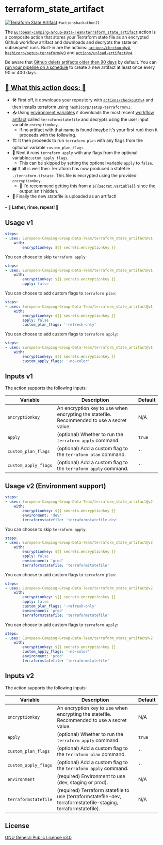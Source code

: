 # terraform_state_artifact 
[![Terraform State Artifact](https://github.com/sturlabragason/terraform_state_artifact/actions/workflows/terraform.yml/badge.svg)](https://github.com/sturlabragason/terraform_state_artifact/actions/workflows/terraform.yml)
  `#actionshackathon21`

The [`European-Camping-Group-Data-Team/terraform_state_artifact`](https://github.com/European-Camping-Group-Data-Team//terraform_state_artifact) action is a composite action that stores your Terraform state file as an encrypted Github workflow artifact and downloads and decrypts the state on subsequent runs. Built-in are the actions: [`actions/checkout@v4`](https://github.com/actions/checkout), [`hashicorp/setup-terraform@v3`](https://github.com/hashicorp/setup-terraform) and [`actions/upload-artifact@v4`](https://github.com/actions/upload-artifact).

Be aware that [Github delets artifacts older then 90 days](https://docs.github.com/en/organizations/managing-organization-settings/configuring-the-retention-period-for-github-actions-artifacts-and-logs-in-your-organization) by default. You can [run your pipeline on a schedule](https://docs.github.com/en/actions/learn-github-actions/events-that-trigger-workflows#scheduled-events) to create a new artifact at least once every 90 or 400 days.

## [:rocket: What this action does: :rocket:](https://dev.to/sturlabragason/terraformstateartifact-github-action-keeping-the-statefile-with-to-your-code-4d3b)

- 🛠️ First off, it downloads your repository with [`actions/checkout@v4`](https://github.com/actions/checkout) and then installs terraform using [`hashicorp/setup-terraform@v3`](https://github.com/hashicorp/setup-terraform).
- :inbox_tray: Using [environment variables](https://docs.github.com/en/actions/learn-github-actions/environment-variables) it downloads the most recent [workflow artifact](https://docs.github.com/en/actions/advanced-guides/storing-workflow-data-as-artifacts) called `terraformstatefile` and decrypts using the user input variable `encryptionkey`.
  - If no artifact with that name is found (maybe it's your first run) then it proceeds with the following.
- :building_construction: It then proceeds to run `terraform plan` with any flags from the optional variable `custom_plan_flags`
- 🏢 Next it runs `terraform apply` with any flags from the optional variable`custom_apply_flags`.
  - This can be skipped by setting the optional variable `apply` to `false`.
- 🗃️ If all is well then Terraform has now produced a statefile `./terraform.tfstate`. This file is encrypted using the provided `encryptionkey`.
    - 🤫 I'd recommend getting this from a [`${{secret.variable}}`](https://docs.github.com/en/actions/security-guides/encrypted-secrets) since the output isn't hidden.
- 💾 Finally the new statefile is uploaded as an artifact!
#### - :tada: Lather, rinse, repeat! :tada:


## Usage v1

```yaml
steps:
- uses: European-Camping-Group-Data-Team/terraform_state_artifact@v1
    with:
        encryptionkey: ${{ secrets.encryptionkey }}
```

You can choose to skip `terraform apply`:

```yaml
steps:
- uses: European-Camping-Group-Data-Team/terraform_state_artifact@v1
    with:
        encryptionkey: ${{ secrets.encryptionkey }}
        apply: false
```

You can choose to add custom flags to `terraform plan`:

```yaml
steps:
- uses: European-Camping-Group-Data-Team/terraform_state_artifact@v1
    with:
        encryptionkey: ${{ secrets.encryptionkey }}
        apply: false
        custom_plan_flags: '-refresh-only'
```

You can choose to add custom flags to `terraform apply`:

```yaml
steps:
- uses: European-Camping-Group-Data-Team/terraform_state_artifact@v1
    with:
        encryptionkey: ${{ secrets.encryptionkey }}
        custom_apply_flags: '-no-color'
```

## Inputs v1

The action supports the following inputs:

| Variable        | Description                                                                                                                             | Default |
|-----------------|-----------------------------------------------------------------------------------------------------------------------------------------|---------|
| `encryptionkey` | An encryption key to use when encrypting the statefile. Recommended to use a secret value.                                              |   N/A   |
| `apply`         | (optional) Whether to run the `terraform apply` command.               | `true`  |
| `custom_plan_flags`         | (optional) Add a custom flag to the `terraform plan` command.               | `''`  |
| `custom_apply_flags`         | (optional) Add a custom flag to the `terraform apply` command.               | `''`  |

## Usage v2 (Environment support)

```yaml
steps:
- uses: European-Camping-Group-Data-Team/terraform_state_artifact@v2
    with:
        encryptionkey: ${{ secrets.encryptionkey }}
        environment: 'dev'
        terraformstatefile: 'terraformstatefile-dev'
```

You can choose to skip `terraform apply`:

```yaml
steps:
- uses: European-Camping-Group-Data-Team/terraform_state_artifact@v2
    with:
        encryptionkey: ${{ secrets.encryptionkey }}
        apply: false
        environment: 'prod'
        terraformstatefile: 'terraformstatefile'
```

You can choose to add custom flags to `terraform plan`:

```yaml
steps:
- uses: European-Camping-Group-Data-Team/terraform_state_artifact@v2
    with:
        encryptionkey: ${{ secrets.encryptionkey }}
        apply: false
        custom_plan_flags: '-refresh-only'
        environment: 'prod'
        terraformstatefile: 'terraformstatefile'
```

You can choose to add custom flags to `terraform apply`:

```yaml
steps:
- uses: European-Camping-Group-Data-Team/terraform_state_artifact@v2
    with:
        encryptionkey: ${{ secrets.encryptionkey }}
        custom_apply_flags: '-no-color'
        environment: 'prod'
        terraformstatefile: 'terraformstatefile'
```

## Inputs v2

The action supports the following inputs:

| Variable        | Description                                                                                                                             | Default |
|-----------------|-----------------------------------------------------------------------------------------------------------------------------------------|---------|
| `encryptionkey` | An encryption key to use when encrypting the statefile. Recommended to use a secret value.                                              |   N/A   |
| `apply`         | (optional) Whether to run the `terraform apply` command.               | `true`  |
| `custom_plan_flags`         | (optional) Add a custom flag to the `terraform plan` command.               | `''`  |
| `custom_apply_flags`         | (optional) Add a custom flag to the `terraform apply` command.               | `''`  |
| `environment`         | (required) Environment to use (dev, staging or prod).               | N/A  |
| `terraformstatefile`         | (required) Terraform statefile to use (terraformstatefile-dev, terraformstatefile-staging, terraformstatefile).               | N/A  |

## License

[GNU General Public License v3.0](https://github.com/sturlabragason/terraform_state_artifact/blob/main/LICENSE)

